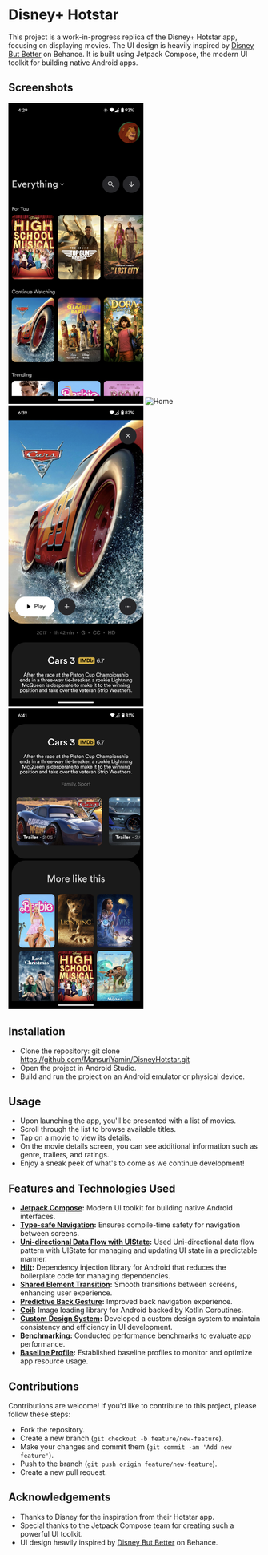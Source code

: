 # Disney+ Hotstar

This project is a work-in-progress replica of the Disney+ Hotstar app, focusing on displaying
movies. The UI design is heavily inspired
by [Disney But Better](https://www.behance.net/gallery/141700011/Disney-But-Better) on Behance. It
is built using Jetpack Compose, the modern UI toolkit for building native Android apps.

## Screenshots

<p>
<img src="preview/Home_1.png" width="270" alt="Home"/>
<img src="preview/Home_2.png" width="270" alt="Home"/>
<img src="preview/Details_1.png" width="270" alt="Details"/>
<img src="preview/Details_2.png" width="270" alt="Details"/>
</p>

## Installation

- Clone the repository: git clone https://github.com/MansuriYamin/DisneyHotstar.git
- Open the project in Android Studio.
- Build and run the project on an Android emulator or physical device.

## Usage

- Upon launching the app, you'll be presented with a list of movies.
- Scroll through the list to browse available titles.
- Tap on a movie to view its details.
- On the movie details screen, you can see additional information such as genre, trailers, and
  ratings.
- Enjoy a sneak peek of what's to come as we continue development!

## Features and Technologies Used

- **[Jetpack Compose](https://developer.android.com/develop/ui/compose):** Modern UI toolkit for building native Android interfaces.
- **[Type-safe Navigation](https://medium.com/androiddevelopers/navigation-compose-meet-type-safety-e081fb3cf2f8):** Ensures compile-time safety for navigation between screens.
- **[Uni-directional Data Flow with UIState](https://developer.android.com/topic/architecture/ui-layer):** Used Uni-directional data flow pattern with UIState for managing and updating UI state in a predictable manner.
- **[Hilt](https://developer.android.com/training/dependency-injection/hilt-android):** Dependency injection library for Android that reduces the boilerplate code for managing dependencies.
- **[Shared Element Transition](https://developer.android.com/develop/ui/compose/animation/shared-elements):** Smooth transitions between screens, enhancing user experience.
- **[Predictive Back Gesture](https://developer.android.com/guide/navigation/custom-back/predictive-back-gesture):** Improved back navigation experience.
- **[Coil](https://coil-kt.github.io/coil/):** Image loading library for Android backed by Kotlin Coroutines.
- **[Custom Design System](https://developer.android.com/develop/ui/compose/designsystems/custom):** Developed a custom design system to maintain consistency and efficiency in UI development.
- **[Benchmarking](https://developer.android.com/topic/performance/benchmarking/benchmarking-overview):** Conducted performance benchmarks to evaluate app performance.
- **[Baseline Profile](https://developer.android.com/topic/performance/baselineprofiles/overview):** Established baseline profiles to monitor and optimize app resource usage.

## Contributions

Contributions are welcome! If you'd like to contribute to this project, please follow these steps:

- Fork the repository.
- Create a new branch (`git checkout -b feature/new-feature`).
- Make your changes and commit them (`git commit -am 'Add new feature'`).
- Push to the branch (`git push origin feature/new-feature`).
- Create a new pull request.

## Acknowledgements

- Thanks to Disney for the inspiration from their Hotstar app.
- Special thanks to the Jetpack Compose team for creating such a powerful UI toolkit.
- UI design heavily inspired by [Disney But Better](https://www.behance.net/gallery/141700011/Disney-But-Better) on Behance.
